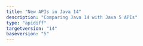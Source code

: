 ```yaml
---
title: "New APIs in Java 14"
description: "Comparing Java 14 with Java 5 APIs"
type: "apidiff"
targetversion: "14"
baseversion: "5"
---
```

